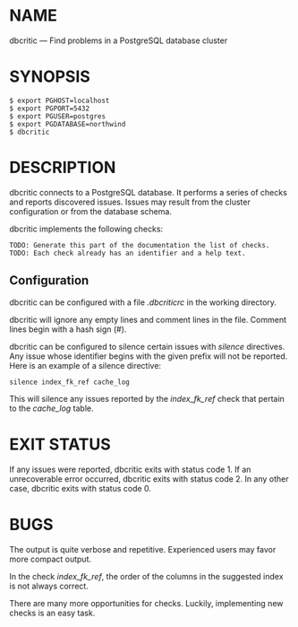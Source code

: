 # NAME

dbcritic — Find problems in a PostgreSQL database cluster

# SYNOPSIS

```console
$ export PGHOST=localhost
$ export PGPORT=5432
$ export PGUSER=postgres
$ export PGDATABASE=northwind
$ dbcritic
```

# DESCRIPTION

dbcritic connects to a PostgreSQL database.
It performs a series of checks and reports discovered issues.
Issues may result from the cluster configuration or from the database schema.

dbcritic implements the following checks:

    TODO: Generate this part of the documentation the list of checks.
    TODO: Each check already has an identifier and a help text.

## Configuration

dbcritic can be configured with a file _.dbcriticrc_ in the working directory.

dbcritic will ignore any empty lines and comment lines in the file.
Comment lines begin with a hash sign (#).

dbcritic can be configured to silence certain issues with _silence_ directives.
Any issue whose identifier begins with the given prefix will not be reported.
Here is an example of a silence directive:

```
silence index_fk_ref cache_log
```

This will silence any issues reported by the _index\_fk\_ref_ check
that pertain to the _cache\_log_ table.

# EXIT STATUS

If any issues were reported, dbcritic exits with status code 1.
If an unrecoverable error occurred, dbcritic exits with status code 2.
In any other case, dbcritic exits with status code 0.

# BUGS

The output is quite verbose and repetitive.
Experienced users may favor more compact output.

In the check _index\_fk\_ref_, the order of the columns in the suggested index
is not always correct.

There are many more opportunities for checks.
Luckily, implementing new checks is an easy task.

